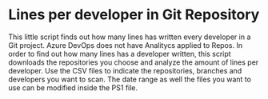 # Lines per developer in Git Repository
This little script finds out how many lines has written every developer in a Git project. 
Azure DevOps does not have Analitycs applied to Repos. In order to find out how many lines has a developer written, this script downloads the repositories you choose and analyze the amount of lines per developer.
Use the CSV files to indicate the repositories, branches and developers you want to scan.
The date range as well the files you want to use can be modified inside the PS1 file. 